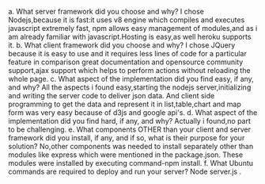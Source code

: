 a. What server framework did you choose and why? 
I chose Nodejs,because it is fast:it uses v8 engine which compiles and executes javascript
extremely fast, npm allows easy management of modules,and
as i am already familiar with javascript.Hosting is easy,as well heroku supports
it.
b. What client framework did you choose and why? 
I chose JQuery because it is easy to use and it requires less lines of code for a particular feature in comparison
great documentation and opensource community support,ajax support which helps to perform actions without reloading the whole 
page.
c. What aspect of the implementation did you find easy, if any, and why? 
All the aspects i found easy,starting the nodejs server,initializing and writing the server code to deliver json data.
And client side programming to get the data and represent it in list,table,chart and map form was very easy because of 
d3js and google api's. 
d. What aspect of the implementation did you find hard, if any, and why? 
Actually i found,no part to be challenging.
e. What components OTHER than your client and server framework did you install, 
if any, and if so, what is their purpose for your solution? 
No,other components was needed to install separately other than modules like express which were mentioned in the package.json.
These modules were installed by executing command-npm install.
f. What Ubuntu commands are required to deploy and run your server? 
Node server.js .

